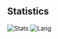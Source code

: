 ## Statistics
![Stats](https://github-readme-stats.vercel.app/api?username=yinheli&show_icons=true&count_private=true&hide_title=true)
![Lang](https://github-readme-stats.vercel.app/api/top-langs/?username=yinheli&langs_count=8&layout=compact&hide_title=true)
